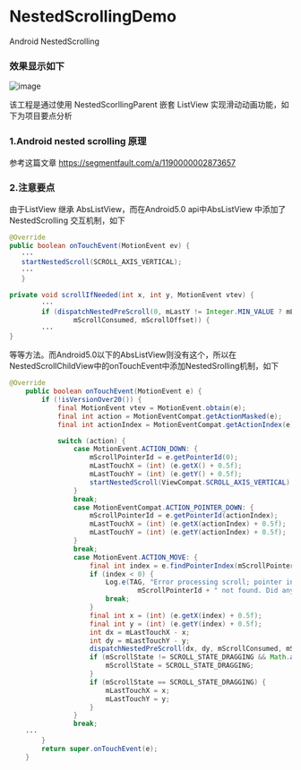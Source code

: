 # NestedScrollingDemo
Android NestedScrolling
### 效果显示如下
![image](https://github.com/zhxhcoder/CYAppBarTabDemo/blob/master/app/screenshots/nestScroll.gif)


该工程是通过使用 NestedScorllingParent 嵌套 ListView 实现滑动动画功能，如下为项目要点分析

### 1.Android nested scrolling 原理
参考这篇文章 https://segmentfault.com/a/1190000002873657

### 2.注意要点
由于ListView 继承 AbsListView，而在Android5.0 api中AbsListView 中添加了NestedScrolling 交互机制，如下
```java
@Override
public boolean onTouchEvent(MotionEvent ev) {
   ···
   startNestedScroll(SCROLL_AXIS_VERTICAL);
   ···
   }

private void scrollIfNeeded(int x, int y, MotionEvent vtev) {
        ···
        if (dispatchNestedPreScroll(0, mLastY != Integer.MIN_VALUE ? mLastY - y : -rawDeltaY,
                mScrollConsumed, mScrollOffset)) {
        ···
}
```
等等方法。而Android5.0以下的AbsListView则没有这个，所以在NestedScrollChildView中的onTouchEvent中添加NestedSrolling机制，如下
```java
@Override
    public boolean onTouchEvent(MotionEvent e) {
        if (!isVersionOver20()) {
            final MotionEvent vtev = MotionEvent.obtain(e);
            final int action = MotionEventCompat.getActionMasked(e);
            final int actionIndex = MotionEventCompat.getActionIndex(e);

            switch (action) {
                case MotionEvent.ACTION_DOWN: {
                    mScrollPointerId = e.getPointerId(0);
                    mLastTouchX = (int) (e.getX() + 0.5f);
                    mLastTouchY = (int) (e.getY() + 0.5f);
                    startNestedScroll(ViewCompat.SCROLL_AXIS_VERTICAL);
                }
                break;
                case MotionEventCompat.ACTION_POINTER_DOWN: {
                    mScrollPointerId = e.getPointerId(actionIndex);
                    mLastTouchX = (int) (e.getX(actionIndex) + 0.5f);
                    mLastTouchY = (int) (e.getY(actionIndex) + 0.5f);
                }
                break;
                case MotionEvent.ACTION_MOVE: {
                    final int index = e.findPointerIndex(mScrollPointerId);
                    if (index < 0) {
                        Log.e(TAG, "Error processing scroll; pointer index for id " +
                                mScrollPointerId + " not found. Did any MotionEvents get skipped?");
                        break;
                    }
                    final int x = (int) (e.getX(index) + 0.5f);
                    final int y = (int) (e.getY(index) + 0.5f);
                    int dx = mLastTouchX - x;
                    int dy = mLastTouchY - y;
                    dispatchNestedPreScroll(dx, dy, mScrollConsumed, mScrollOffset);
                    if (mScrollState != SCROLL_STATE_DRAGGING && Math.abs(dy) > mTouchSlop) {
                        mScrollState = SCROLL_STATE_DRAGGING;
                    }
                    if (mScrollState == SCROLL_STATE_DRAGGING) {
                        mLastTouchX = x;
                        mLastTouchY = y;
                    }
                }
                break;
	···
        }
        return super.onTouchEvent(e);
    }
```
